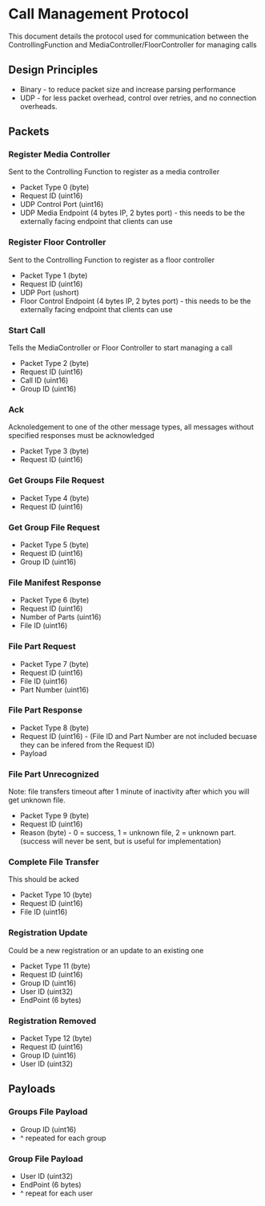 # Call Management Protocol
This document details the protocol used for communication between the ControllingFunction and MediaController/FloorController for managing calls

## Design Principles
* Binary - to reduce packet size and increase parsing performance
* UDP - for less packet overhead, control over retries, and no connection overheads.

## Packets

### Register Media Controller
Sent to the Controlling Function to register as a media controller
* Packet Type 0 (byte)
* Request ID (uint16)
* UDP Control Port (uint16)
* UDP Media Endpoint (4 bytes IP, 2 bytes port) - this needs to be the externally facing endpoint that clients can use

### Register Floor Controller
Sent to the Controlling Function to register as a floor controller
* Packet Type 1 (byte)
* Request ID (uint16)
* UDP Port (ushort)
* Floor Control Endpoint (4 bytes IP, 2 bytes port) - this needs to be the externally facing endpoint that clients can use

### Start Call
Tells the MediaController or Floor Controller to start managing a call
* Packet Type 2 (byte)
* Request ID (uint16)
* Call ID (uint16)
* Group ID (uint16)

### Ack
Acknoledgement to one of the other message types, all messages without specified responses must be acknowledged
* Packet Type 3 (byte)
* Request ID (uint16)

### Get Groups File Request
* Packet Type 4 (byte)
* Request ID (uint16)

### Get Group File Request
* Packet Type 5 (byte)
* Request ID (uint16)
* Group ID (uint16)

### File Manifest Response
* Packet Type 6 (byte)
* Request ID (uint16)
* Number of Parts (uint16)
* File ID (uint16)

### File Part Request
* Packet Type 7 (byte)
* Request ID (uint16)
* File ID (uint16)
* Part Number (uint16)

### File Part Response
* Packet Type 8 (byte)
* Request ID (uint16) - (File ID and Part Number are not included becuase they can be infered from the Request ID)
* Payload

### File Part Unrecognized
Note: file transfers timeout after 1 minute of inactivity after which you will get unknown file.
* Packet Type 9 (byte)
* Request ID (uint16)
* Reason (byte) - 0 = success, 1 = unknown file, 2 = unknown part. (success will never be sent, but is useful for implementation)

### Complete File Transfer
This should be acked
* Packet Type 10 (byte)
* Request ID (uint16)
* File ID (uint16)

### Registration Update
Could be a new registration or an update to an existing one
* Packet Type 11 (byte)
* Request ID (uint16)
* Group ID (uint16)
* User ID (uint32)
* EndPoint (6 bytes)

### Registration Removed

* Packet Type 12 (byte)
* Request ID (uint16)
* Group ID (uint16)
* User ID (uint32)

## Payloads

### Groups File Payload
* Group ID (uint16)
* ^ repeated for each group

### Group File Payload
* User ID (uint32)
* EndPoint (6 bytes)
* ^ repeat for each user



